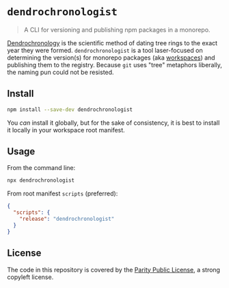 # `dendrochronologist`

> A CLI for versioning and publishing npm packages in a monorepo.

[Dendrochronology](https://en.wikipedia.org/wiki/Dendrochronology) is the scientific method of dating tree rings to the exact year they were formed. `dendrochronologist` is a tool laser-focused on determining the version(s) for monorepo packages (aka [workspaces](https://docs.npmjs.com/cli/v7/using-npm/workspaces)) and publishing them to the registry. Because `git` uses "tree" metaphors liberally, the naming pun could not be resisted.

## Install

```sh
npm install --save-dev dendrochronologist
```

You _can_ install it globally, but for the sake of consistency, it is best to install it locally in your workspace root manifest.

## Usage

From the command line:

```sh
npx dendrochronologist
```

From root manifest `scripts` (preferred):

```json
{
  "scripts": {
    "release": "dendrochronologist"
  }
}
```

## License

The code in this repository is covered by the [Parity Public License](https://paritylicense.com), a strong copyleft license.
